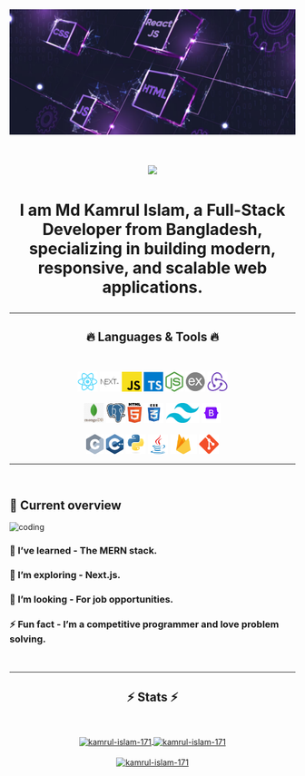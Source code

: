 <img src="https://github.com/Kamrul-Islam-171/Kamrul-Islam-171/blob/main/react%20js.png" alt="kamrul GitHub README header image">

<h1 align="center">
  <a href="https://git.io/typing-svg">
    <img src="https://readme-typing-svg.herokuapp.com/?lines=Hello,+There!+👋;Nice+to+meet+you!&center=true&size=30">
  </a>
</h1>

# <p align="center">I am Md Kamrul Islam, a Full-Stack Developer from Bangladesh, specializing in building modern, responsive, and scalable web applications. </p>

<hr>
<h2 align="center">🔥 Languages  & Tools  🔥</h2>
<br>
<p align="center">
  <code><img title="React" height="35" src="images/react-original.svg"></code>
  <code><img title="Next js" height="35" src="images/NEXTJS.png"></code>
  <code><img title="Javascript" height="35" src="images/javascript.svg"></code>
  <code><img title="TS" height="35" src="images/ts.png"></code>
  <code><img title="Node" height="35" src="images/node.png"></code>
  <code><img title="Express" height="35" src="images/express.png"></code>
  <code><img title="Redux" height="35" src="images/redux.svg"></code>
  <br><br>
  <code><img title="MongoDb" height="35" src="images/mongodb.png"></code>
  <code><img title="Postgresql" height="35" src="images/postgresql.svg"></code>
  <code><img title="HTML5" height="35" src="images/html5.svg"></code>
  <code><img title="CSS" height="35" src="images/css.svg"></code>
  <code><img title="Tailwind" height="35" src="images/tailwind.png"></code>
  <code><img title="Bootstrap" height="35" src="images/bootstrap.png"></code>
  <br><br>
  <code><img title="C" height="35" src="images/c.svg"></code>
  <code><img title="C++" height="35" src="images/cpp.svg"></code>
  <code><img title="Python" height="35" src="images/python-original.svg"></code>
  <code><img title="Java" height="35" src="images/java-original.svg"></code>
  <code><img title="Firebase" height="35" src="images/firebase.png"></code>
  <code><img title="Git" height="35" src="images/git-original.svg"></code>
  
</p>
<hr>
<br>

## :eyes: Current overview
<div >
  <img   alt="coding" width="400" src="https://cdn.dribbble.com/users/926537/screenshots/4502924/python-2.gif">
</div>

### 🔭 I’ve learned - The MERN stack. 
### 🌱 I’m exploring - Next.js. 
### 👯 I’m looking - For job opportunities. 
### ⚡ Fun fact - I’m a competitive programmer and love problem solving.

<br />

<hr>

<h2 align="center">⚡ Stats ⚡</h2>
<br>
<p align=center>
  <div align=center>
    <a href="https://github.com/denvercoder1/github-readme-streak-stats" title="Go to Source">
      <img  width=390  align="center" src="https://github-readme-streak-stats.herokuapp.com/?user=kamrul-islam-171&theme=react&border=61dafb&hide_border=true" alt="kamrul-islam-171" />
<!--       <img align="left" width=390 src="https://streak-stats.demolab.com/?user=zumrudu-anka&theme=react&border=61dafb&hide_border=true" alt="zumrudu-anka" /> -->
    </a>
    <a href="https://github.com/anuraghazra/github-readme-stats" title="Go to Source">
      <img  width=390 align="center" src="https://github-readme-stats.vercel.app/api?username=kamrul-islam-171&show_icons=true&locale=en&theme=react&border=61dafb&hide_border=true" alt="kamrul-islam-171" />
<!--       <img align="right" width=390 src="https://github-readme-stats.vercel.app/api?username=zumrudu-anka&show_icons=true&theme=react&border_color=61dafb&hide_border=true" /> -->
    </a>
  </div>
  <br>
  <div align=center>
    <a href="https://github.com/anuraghazra/github-readme-stats">
      <img height=200 align="center" src="https://github-readme-stats.vercel.app/api/top-langs?username=kamrul-islam-171&show_icons=true&locale=en&layout=compact&theme=react&border=61dafb&hide_border=true" alt="kamrul-islam-171" />
<!--       <img height=200 align="center" src="https://github-readme-stats.vercel.app/api/top-langs/?username=zumrudu-anka&hide=c%23,powershell,Mathematica,Ruby,Objective-C,Objective-C%2b%2b,Cuda&title_color=61dafb&text_color=ffffff&icon_color=61dafb&bg_color=20232a&langs_count=8&layout=compact&border_color=61dafb&hide_border=true&size_weight=0.5&count_weight=0.5" /> -->
    </a>
  </div>
  <br>

</p>




